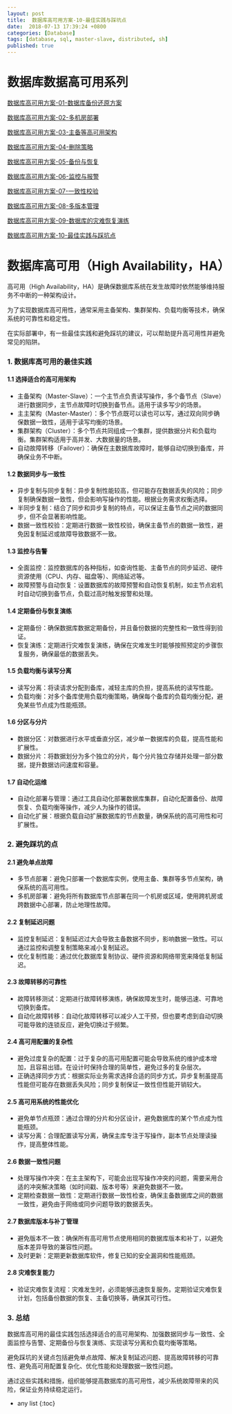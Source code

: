 ```yaml
---
layout: post
title:  数据库高可用方案-10-最佳实践与踩坑点
date:  2018-07-13 17:39:24 +0800
categories: [Database]
tags: [database, sql, master-slave, distributed, sh]
published: true
---
```


# 数据库数据高可用系列

[数据库高可用方案-01-数据库备份还原方案](https://houbb.github.io/2018/07/13/database-recover)

[数据库高可用方案-02-多机房部署](https://houbb.github.io/2018/07/13/database-recover-02-multi-place)

[数据库高可用方案-03-主备等高可用架构](https://houbb.github.io/2018/07/13/database-recover-03-master-slave)

[数据库高可用方案-04-删除策略](https://houbb.github.io/2018/07/13/database-recover-04-delete-strategy)

[数据库高可用方案-05-备份与恢复](https://houbb.github.io/2018/07/13/database-recover-05-recover)

[数据库高可用方案-06-监控与报警](https://houbb.github.io/2018/07/13/database-recover-06-monitor-and-alarm)

[数据库高可用方案-07-一致性校验](https://houbb.github.io/2018/07/13/database-recover-07-checksum)

[数据库高可用方案-08-多版本管理](https://houbb.github.io/2018/07/13/database-recover-08-version-manager)

[数据库高可用方案-09-数据库的灾难恢复演练](https://houbb.github.io/2018/07/13/database-recover-09-problem-recover-test)

[数据库高可用方案-10-最佳实践与踩坑点](https://houbb.github.io/2018/07/13/database-recover-10-best-practice)

# 数据库高可用（High Availability，HA）

高可用（High Availability，HA）是确保数据库系统在发生故障时依然能够维持服务不中断的一种架构设计。

为了实现数据库高可用性，通常采用主备架构、集群架构、负载均衡等技术，确保系统的可靠性和稳定性。

在实际部署中，有一些最佳实践和避免踩坑的建议，可以帮助提升高可用性并避免常见的陷阱。

### 1. 数据库高可用的最佳实践

#### 1.1 选择适合的高可用架构
- 主备架构（Master-Slave）：一个主节点负责读写操作，多个备节点（Slave）进行数据同步，主节点故障时切换到备节点。适用于读多写少的场景。
- 主主架构（Master-Master）：多个节点既可以读也可以写，通过双向同步确保数据一致性，适用于读写均衡的场景。
- 集群架构（Cluster）：多个节点共同组成一个集群，提供数据分片和负载均衡。集群架构适用于高并发、大数据量的场景。
- 自动故障转移（Failover）：确保在主数据库故障时，能够自动切换到备库，并确保业务不中断。

#### 1.2 数据同步与一致性
- 异步复制与同步复制：异步复制性能较高，但可能存在数据丢失的风险；同步复制确保数据一致性，但会影响写操作的性能。根据业务需求权衡选择。
- 半同步复制：结合了同步和异步复制的特点，可以保证主备节点之间的数据同步，但不会显著影响性能。
- 数据一致性校验：定期进行数据一致性校验，确保主备节点的数据一致性，避免因复制延迟或故障导致数据不一致。

#### 1.3 监控与告警
- 全面监控：监控数据库的各种指标，如查询性能、主备节点的同步延迟、硬件资源使用（CPU、内存、磁盘等）、网络延迟等。
- 故障预警与自动恢复：设置数据库的故障预警和自动恢复机制，如主节点宕机时自动切换到备节点，负载过高时触发报警和处理。

#### 1.4 定期备份与恢复演练
- 定期备份：确保数据库数据定期备份，并且备份数据的完整性和一致性得到验证。
- 恢复演练：定期进行灾难恢复演练，确保在灾难发生时能够按照预定的步骤恢复服务，确保最低的数据丢失。

#### 1.5 负载均衡与读写分离
- 读写分离：将读请求分配到备库，减轻主库的负担，提高系统的读写性能。
- 负载均衡：对多个备库使用负载均衡策略，确保每个备库的负载均衡分配，避免某些节点成为性能瓶颈。

#### 1.6 分区与分片
- 数据分区：对数据进行水平或垂直分区，减少单一数据库的负载，提高性能和扩展性。
- 数据分片：将数据划分为多个独立的分片，每个分片独立存储并处理一部分数据，提升数据访问速度和容量。

#### 1.7 自动化运维
- 自动化部署与管理：通过工具自动化部署数据库集群，自动化配置备份、故障恢复、负载均衡等操作，减少人为操作的错误。
- 自动化扩展：根据负载自动扩展数据库的节点数量，确保系统的高可用性和可扩展性。

### 2. 避免踩坑的点

#### 2.1 避免单点故障
- 多节点部署：避免只部署一个数据库实例，使用主备、集群等多节点架构，确保系统的高可用性。
- 多机房部署：避免将所有数据库节点部署在同一个机房或区域，使用跨机房或跨数据中心部署，防止地理性故障。

#### 2.2 复制延迟问题
- 监控复制延迟：复制延迟过大会导致主备数据不同步，影响数据一致性。可以通过监控和调整复制策略来减小复制延迟。
- 优化复制性能：通过优化数据库复制协议、硬件资源和网络带宽来降低复制延迟。

#### 2.3 故障转移的可靠性
- 故障转移测试：定期进行故障转移演练，确保故障发生时，能够迅速、可靠地切换到备库。
- 自动化故障转移：自动化故障转移可以减少人工干预，但也要考虑到自动切换可能导致的连锁反应，避免切换过于频繁。

#### 2.4 高可用配置的复杂性
- 避免过度复杂的配置：过于复杂的高可用配置可能会导致系统的维护成本增加，且容易出错。在设计时保持合理的简单性，避免过多的复杂层次。
- 正确选择同步方式：根据实际业务需求选择合适的同步方式，异步复制虽提高性能但可能存在数据丢失风险；同步复制保证一致性但性能开销较大。

#### 2.5 高可用系统的性能优化
- 避免单节点瓶颈：通过合理的分片和分区设计，避免数据库的某个节点成为性能瓶颈。
- 读写分离：合理配置读写分离，确保主库专注于写操作，副本节点处理读操作，提高整体性能。

#### 2.6 数据一致性问题
- 处理写操作冲突：在主主架构下，可能会出现写操作冲突的问题，需要采用合适的冲突解决策略（如时间戳、版本号等）来避免数据不一致。
- 定期检查数据一致性：定期进行数据一致性检查，确保主备数据库之间的数据一致性，避免由于网络或同步问题导致的数据丢失。

#### 2.7 数据库版本与补丁管理
- 避免版本不一致：确保所有高可用节点使用相同的数据库版本和补丁，以避免版本差异导致的兼容性问题。
- 及时更新：定期更新数据库软件，修复已知的安全漏洞和性能瓶颈。

#### 2.8 灾难恢复能力
- 验证灾难恢复流程：灾难发生时，必须能够迅速恢复服务。定期验证灾难恢复计划，包括备份数据的恢复、主备切换等，确保其可行性。

### 3. 总结

数据库高可用的最佳实践包括选择适合的高可用架构、加强数据同步与一致性、全面监控与告警、定期备份与恢复演练、实现读写分离和负载均衡等策略。

避免踩坑的关键点包括避免单点故障、解决复制延迟问题、提高故障转移的可靠性、避免高可用配置复杂化、优化性能和处理数据一致性问题。

通过这些实践和措施，组织能够提高数据库的高可用性，减少系统故障带来的风险，保证业务持续稳定运行。

* any list
{:toc}
